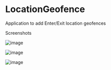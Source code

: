 # LocationGeofence
Application to add Enter/Exit location geofences 

Screenshots

![image](https://user-images.githubusercontent.com/1430145/26911454-a056eed2-4bdb-11e7-91a1-3b8e8a04ad88.png)

![image](https://user-images.githubusercontent.com/1430145/26911456-aac05eda-4bdb-11e7-9dae-90fd23c41b1d.png)

![image](https://user-images.githubusercontent.com/1430145/26911458-b1ed3bec-4bdb-11e7-9856-1d6322cf8af2.png)
